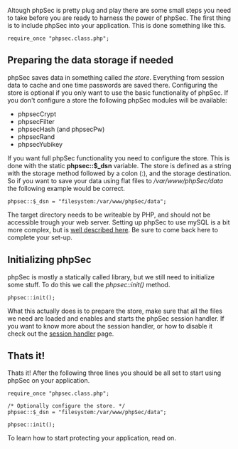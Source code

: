 Altough phpSec is pretty plug and play there are some small steps you need to take before you are ready to harness the power of phpSec. The first thing is to include phpSec into your application. This is done something like this.

    require_once "phpsec.class.php";

Preparing the data storage if needed
------------------------------------
phpSec saves data in something called *the store*. Everything from session data to cache and one time passwords are saved there. Configuring the store is optional if you only want to use the basic functionality of phpSec. If you don't configure a store the following phpSec modules will be available:
  * phpsecCrypt
  * phpsecFilter
  * phpsecHash (and phpsecPw)
  * phpsecRand
  * phpsecYubikey

If you want full phpSec functionality you need to configure the store. This is done with the static **phpsec::$_dsn** variable. The store is defined as a string with the storage method followed by a colon (:), and the storage destination. So if you want to save your data using flat files to */var/www/phpSec/data* the following example would be correct.

    phpsec::$_dsn = "filesystem:/var/www/phpSec/data";

The target directory needs to be writeable by PHP, and should not be accessible trough your web server. Setting up phpSec to use mySQL is a bit more complex, but is [well described here](/node/7595). Be sure to come back here to complete your set-up.

Initializing phpSec
-------------------
phpSec is mostly a statically called library, but we still need to initialize some stuff. To do this we call the *phpsec::init()* method.

    phpsec::init();

What this actually does is to prepare the store, make sure that all the files we need are loaded and enables and starts the phpSec session handler. If you want to know more about the session handler, or how to disable it check out the [session handler](/manual/session) page.

Thats it!
---------
Thats it! After the following three lines you should be all set to start using phpSec on your application.

    require_once "phpsec.class.php";
    
    /* Optionally configure the store. */
    phpsec::$_dsn = "filesystem:/var/www/phpSec/data";
    
    phpsec::init();

To learn how to start protecting your application, read on.